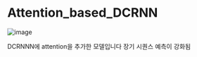 # Attention_based_DCRNN

![image](https://user-images.githubusercontent.com/81469045/126967482-3d673f2b-79b0-4ac4-812e-7dc2d507ae07.png)


DCRNNN에 attention을 추가한 모델입니다
장기 시퀀스 예측이 강화됨

